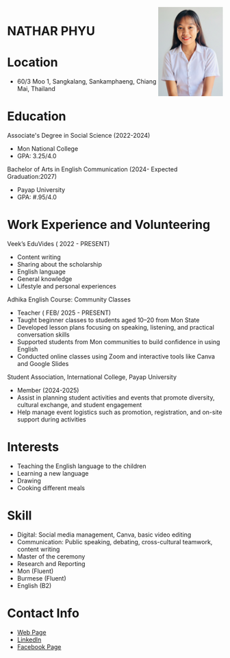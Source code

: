 <img src="Veek.png" alt="veek Photo" align="right" width="30%" size=50%/>

# NATHAR PHYU
# Location
*  60/3 Moo 1, Sangkalang, Sankamphaeng, Chiang Mai, Thailand
  
# Education
Associate's Degree in Social Science (2022-2024)
* Mon National College 
* GPA: 3.25/4.0
  
Bachelor of Arts in English Communication (2024- Expected Graduation:2027)
* Payap University
* GPA: #.95/4.0
  
# Work Experience and Volunteering
Veek’s EduVides ( 2022 - PRESENT)
* Content writing
* Sharing about the scholarship
* English language
* General knowledge
* Lifestyle and personal experiences
  
Adhika English Course: Community Classes
* Teacher ( FEB/ 2025 -  PRESENT)
* Taught beginner classes to students aged 10–20 from Mon State
* Developed lesson plans focusing on speaking, listening, and practical conversation skills
* Supported students from Mon communities to build confidence in using English
* Conducted online classes using Zoom and interactive tools like Canva and Google Slides

Student Association, International College, Payap University
*  Member (2024-2025)
*  Assist in planning student activities and events that promote diversity, cultural exchange, and student engagement
*  Help manage event logistics such as promotion, registration, and on-site support during activities

# Interests
* Teaching the English language to the children
* Learning a new language
* Drawing
* Cooking different meals

# Skill
*  Digital: Social media management, Canva, basic video editing
*  Communication: Public speaking, debating, cross-cultural teamwork, content writing
*  Master of the ceremony
*  Research and Reporting
*  Mon (Fluent)
*  Burmese (Fluent)
*  English (B2)
  
# Contact Info
* [Web Page](veekdhanong24-max/veekdhanong24.max.github.io)
* [LinkedIn](https://www.linkedin.com/notifications/?filter=all)
* [Facebook Page](https://www.facebook.com/Nathar78)
